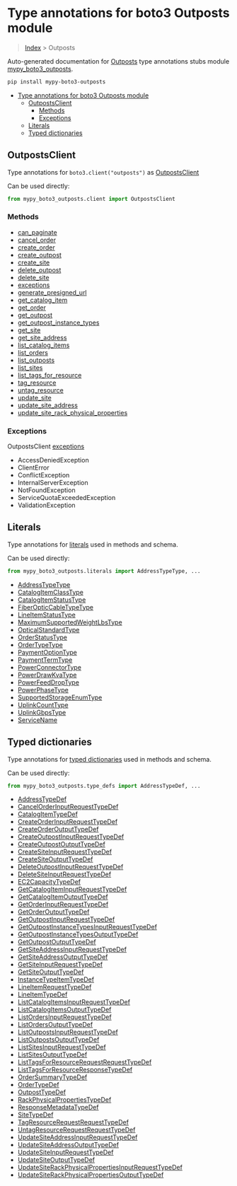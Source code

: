 # Type annotations for boto3 Outposts module

> [Index](..) > Outposts

Auto-generated documentation for
[Outposts](https://boto3.amazonaws.com/v1/documentation/api/latest/reference/services/outposts.html#Outposts)
type annotations stubs module
[mypy_boto3_outposts](https://pypi.org/project/mypy-boto3-outposts/).

```bash
pip install mypy-boto3-outposts
```

- [Type annotations for boto3 Outposts module](#type-annotations-for-boto3-outposts-module)
  - [OutpostsClient](#outpostsclient)
    - [Methods](#methods)
    - [Exceptions](#exceptions)
  - [Literals](#literals)
  - [Typed dictionaries](#typed-dictionaries)

## OutpostsClient

Type annotations for `boto3.client("outposts")` as
[OutpostsClient](./client.md)

Can be used directly:

```python
from mypy_boto3_outposts.client import OutpostsClient
```

### Methods

- [can_paginate](./client.md#can_paginate)
- [cancel_order](./client.md#cancel_order)
- [create_order](./client.md#create_order)
- [create_outpost](./client.md#create_outpost)
- [create_site](./client.md#create_site)
- [delete_outpost](./client.md#delete_outpost)
- [delete_site](./client.md#delete_site)
- [exceptions](./client.md#exceptions)
- [generate_presigned_url](./client.md#generate_presigned_url)
- [get_catalog_item](./client.md#get_catalog_item)
- [get_order](./client.md#get_order)
- [get_outpost](./client.md#get_outpost)
- [get_outpost_instance_types](./client.md#get_outpost_instance_types)
- [get_site](./client.md#get_site)
- [get_site_address](./client.md#get_site_address)
- [list_catalog_items](./client.md#list_catalog_items)
- [list_orders](./client.md#list_orders)
- [list_outposts](./client.md#list_outposts)
- [list_sites](./client.md#list_sites)
- [list_tags_for_resource](./client.md#list_tags_for_resource)
- [tag_resource](./client.md#tag_resource)
- [untag_resource](./client.md#untag_resource)
- [update_site](./client.md#update_site)
- [update_site_address](./client.md#update_site_address)
- [update_site_rack_physical_properties](./client.md#update_site_rack_physical_properties)

### Exceptions

OutpostsClient [exceptions](./client.md#exceptions)

- AccessDeniedException
- ClientError
- ConflictException
- InternalServerException
- NotFoundException
- ServiceQuotaExceededException
- ValidationException

## Literals

Type annotations for [literals](./literals.md) used in methods and schema.

Can be used directly:

```python
from mypy_boto3_outposts.literals import AddressTypeType, ...
```

- [AddressTypeType](./literals.md#addresstypetype)
- [CatalogItemClassType](./literals.md#catalogitemclasstype)
- [CatalogItemStatusType](./literals.md#catalogitemstatustype)
- [FiberOpticCableTypeType](./literals.md#fiberopticcabletypetype)
- [LineItemStatusType](./literals.md#lineitemstatustype)
- [MaximumSupportedWeightLbsType](./literals.md#maximumsupportedweightlbstype)
- [OpticalStandardType](./literals.md#opticalstandardtype)
- [OrderStatusType](./literals.md#orderstatustype)
- [OrderTypeType](./literals.md#ordertypetype)
- [PaymentOptionType](./literals.md#paymentoptiontype)
- [PaymentTermType](./literals.md#paymenttermtype)
- [PowerConnectorType](./literals.md#powerconnectortype)
- [PowerDrawKvaType](./literals.md#powerdrawkvatype)
- [PowerFeedDropType](./literals.md#powerfeeddroptype)
- [PowerPhaseType](./literals.md#powerphasetype)
- [SupportedStorageEnumType](./literals.md#supportedstorageenumtype)
- [UplinkCountType](./literals.md#uplinkcounttype)
- [UplinkGbpsType](./literals.md#uplinkgbpstype)
- [ServiceName](./literals.md#servicename)

## Typed dictionaries

Type annotations for [typed dictionaries](./type_defs.md) used in methods and
schema.

Can be used directly:

```python
from mypy_boto3_outposts.type_defs import AddressTypeDef, ...
```

- [AddressTypeDef](./type_defs.md#addresstypedef)
- [CancelOrderInputRequestTypeDef](./type_defs.md#cancelorderinputrequesttypedef)
- [CatalogItemTypeDef](./type_defs.md#catalogitemtypedef)
- [CreateOrderInputRequestTypeDef](./type_defs.md#createorderinputrequesttypedef)
- [CreateOrderOutputTypeDef](./type_defs.md#createorderoutputtypedef)
- [CreateOutpostInputRequestTypeDef](./type_defs.md#createoutpostinputrequesttypedef)
- [CreateOutpostOutputTypeDef](./type_defs.md#createoutpostoutputtypedef)
- [CreateSiteInputRequestTypeDef](./type_defs.md#createsiteinputrequesttypedef)
- [CreateSiteOutputTypeDef](./type_defs.md#createsiteoutputtypedef)
- [DeleteOutpostInputRequestTypeDef](./type_defs.md#deleteoutpostinputrequesttypedef)
- [DeleteSiteInputRequestTypeDef](./type_defs.md#deletesiteinputrequesttypedef)
- [EC2CapacityTypeDef](./type_defs.md#ec2capacitytypedef)
- [GetCatalogItemInputRequestTypeDef](./type_defs.md#getcatalogiteminputrequesttypedef)
- [GetCatalogItemOutputTypeDef](./type_defs.md#getcatalogitemoutputtypedef)
- [GetOrderInputRequestTypeDef](./type_defs.md#getorderinputrequesttypedef)
- [GetOrderOutputTypeDef](./type_defs.md#getorderoutputtypedef)
- [GetOutpostInputRequestTypeDef](./type_defs.md#getoutpostinputrequesttypedef)
- [GetOutpostInstanceTypesInputRequestTypeDef](./type_defs.md#getoutpostinstancetypesinputrequesttypedef)
- [GetOutpostInstanceTypesOutputTypeDef](./type_defs.md#getoutpostinstancetypesoutputtypedef)
- [GetOutpostOutputTypeDef](./type_defs.md#getoutpostoutputtypedef)
- [GetSiteAddressInputRequestTypeDef](./type_defs.md#getsiteaddressinputrequesttypedef)
- [GetSiteAddressOutputTypeDef](./type_defs.md#getsiteaddressoutputtypedef)
- [GetSiteInputRequestTypeDef](./type_defs.md#getsiteinputrequesttypedef)
- [GetSiteOutputTypeDef](./type_defs.md#getsiteoutputtypedef)
- [InstanceTypeItemTypeDef](./type_defs.md#instancetypeitemtypedef)
- [LineItemRequestTypeDef](./type_defs.md#lineitemrequesttypedef)
- [LineItemTypeDef](./type_defs.md#lineitemtypedef)
- [ListCatalogItemsInputRequestTypeDef](./type_defs.md#listcatalogitemsinputrequesttypedef)
- [ListCatalogItemsOutputTypeDef](./type_defs.md#listcatalogitemsoutputtypedef)
- [ListOrdersInputRequestTypeDef](./type_defs.md#listordersinputrequesttypedef)
- [ListOrdersOutputTypeDef](./type_defs.md#listordersoutputtypedef)
- [ListOutpostsInputRequestTypeDef](./type_defs.md#listoutpostsinputrequesttypedef)
- [ListOutpostsOutputTypeDef](./type_defs.md#listoutpostsoutputtypedef)
- [ListSitesInputRequestTypeDef](./type_defs.md#listsitesinputrequesttypedef)
- [ListSitesOutputTypeDef](./type_defs.md#listsitesoutputtypedef)
- [ListTagsForResourceRequestRequestTypeDef](./type_defs.md#listtagsforresourcerequestrequesttypedef)
- [ListTagsForResourceResponseTypeDef](./type_defs.md#listtagsforresourceresponsetypedef)
- [OrderSummaryTypeDef](./type_defs.md#ordersummarytypedef)
- [OrderTypeDef](./type_defs.md#ordertypedef)
- [OutpostTypeDef](./type_defs.md#outposttypedef)
- [RackPhysicalPropertiesTypeDef](./type_defs.md#rackphysicalpropertiestypedef)
- [ResponseMetadataTypeDef](./type_defs.md#responsemetadatatypedef)
- [SiteTypeDef](./type_defs.md#sitetypedef)
- [TagResourceRequestRequestTypeDef](./type_defs.md#tagresourcerequestrequesttypedef)
- [UntagResourceRequestRequestTypeDef](./type_defs.md#untagresourcerequestrequesttypedef)
- [UpdateSiteAddressInputRequestTypeDef](./type_defs.md#updatesiteaddressinputrequesttypedef)
- [UpdateSiteAddressOutputTypeDef](./type_defs.md#updatesiteaddressoutputtypedef)
- [UpdateSiteInputRequestTypeDef](./type_defs.md#updatesiteinputrequesttypedef)
- [UpdateSiteOutputTypeDef](./type_defs.md#updatesiteoutputtypedef)
- [UpdateSiteRackPhysicalPropertiesInputRequestTypeDef](./type_defs.md#updatesiterackphysicalpropertiesinputrequesttypedef)
- [UpdateSiteRackPhysicalPropertiesOutputTypeDef](./type_defs.md#updatesiterackphysicalpropertiesoutputtypedef)
